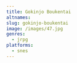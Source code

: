 ```yaml
---
title: Gokinjo Boukentai
altnames:
slug: gokinjo-boukentai
image: /images/47.jpg
genres:
  - jrpg
platforms:
  - snes
---
```


